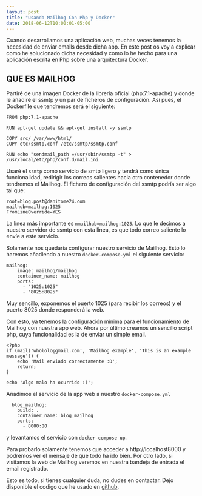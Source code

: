 ```yaml
---
layout: post
title: "Usando Mailhog Con Php y Docker"
date: 2018-06-12T10:00:01-05:00
---
```


Cuando desarrollamos una aplicación web, muchas veces tenemos la necesidad de enviar emails desde dicha app. En este post os voy a explicar como he solucionado dicha necesidad y como lo he hecho para una aplicación escrita en Php sobre una arquitectura Docker.

## QUE ES MAILHOG

Partiré de una imagen Docker de la librería oficial (php:7.1-apache) y donde le añadiré el ssmtp y un par de ficheros de configuración. Así pues, el Dockerfile que tendremos será el siguiente:

```
FROM php:7.1-apache

RUN apt-get update && apt-get install -y ssmtp

COPY src/ /var/www/html/
COPY etc/ssmtp.conf /etc/ssmtp/ssmtp.conf

RUN echo "sendmail_path =/usr/sbin/ssmtp -t" > /usr/local/etc/php/conf.d/mail.ini
```

Usaré el `ssmtp` como servicio de smtp ligero y tendrá como única funcionalidad, redirigir los correos salientes hacia otro contenedor donde tendremos el Mailhog. El fichero de configuración del ssmtp podría ser algo tal que:

```
root=blog.post@danitome24.com
mailhub=mailhog:1025
FromLineOverride=YES
```

La línea más importante es `mmailhub=mailhog:1025`. Lo que le decimos a nuestro servidor de ssmtp con esta línea, es que todo correo saliente lo envíe a este servicio. 

Solamente nos quedaría configurar nuestro servicio de Mailhog. Esto lo haremos añadiendo a nuestro `docker-compose.yml` el siguiente servicio:

```
mailhog:
    image: mailhog/mailhog
    container_name: mailhog
    ports:
      - "1025:1025"
      - "8025:8025"
```

Muy sencillo, exponemos el puerto 1025 (para recibir los correos) y el puerto 8025 donde responderá la web.

Con esto, ya tenemos la configuración mínima para el funcionamiento de Mailhog con nuestra app web. Ahora por último creamos un sencillo script php, cuya funcionalidad es la de enviar un simple email. 

```
<?php
if (mail('whololo@gmail.com', 'Mailhog example', 'This is an example message')) {
    echo 'Mail enviado correctamente :D';
    return;
}

echo 'Algo malo ha ocurrido :(';

```

Añadimos el servicio de la app web a nuestro `docker-compose.yml`

```
  blog_mailhog:
    build: .
    container_name: blog_mailhog
    ports:
      - 8000:80
```

y levantamos el servicio con `docker-compose up`. 

Para probarlo solamente tenemos que acceder a http://localhost8000 y podremos ver el mensaje de que todo ha ido bien. Por otro lado, si visitamos la web de Mailhog veremos en nuestra bandeja de entrada el email registrado.


Esto es todo, si tienes cualquier duda, no dudes en contactar. Dejo disponible el codigo que he usado en [github](https://github.com/danitome24/danitome24.github.io/examples/2018-06-12-mailhog).
